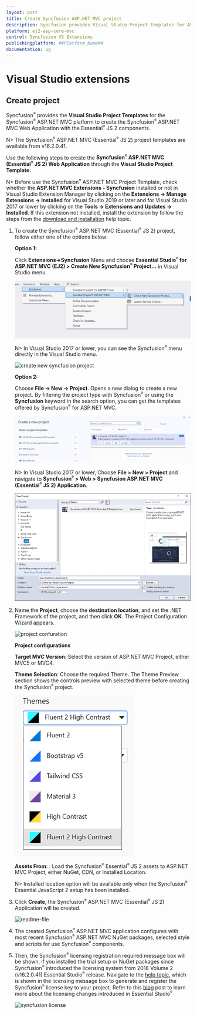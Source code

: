 ```yaml
---
layout: post
title: Create Syncfusion ASP.NET MVC project
description: Syncfusion provides Visual Studio Project Templates for ASP.NET MVC platform to create the Syncfusion ASP.NET MVC Application using Essential JS 2 components
platform: ej2-asp-core-mvc
control: Syncfusion VS Extensions
publishingplatform: ##Platform_Name##
documentation: ug
---
```


# Visual Studio extensions

## Create project

Syncfusion<sup style="font-size:70%">&reg;</sup> provides the **Visual Studio Project Templates** for the Syncfusion<sup style="font-size:70%">&reg;</sup> ASP.NET MVC platform to create the Syncfusion<sup style="font-size:70%">&reg;</sup> ASP.NET MVC Web Application with the Essential<sup style="font-size:70%">&reg;</sup> JS 2 components.

N> The Syncfusion<sup style="font-size:70%">&reg;</sup> ASP.NET MVC (Essential<sup style="font-size:70%">&reg;</sup> JS 2) project templates are available from v16.2.0.41.

Use the following steps to create the **Syncfusion<sup style="font-size:70%">&reg;</sup> ASP.NET MVC (Essential<sup style="font-size:70%">&reg;</sup> JS 2) Web Application** through the **Visual Studio Project Template.**

N> Before use the Syncfusion<sup style="font-size:70%">&reg;</sup> ASP.NET MVC Project Template, check whether the **ASP.NET MVC Extensions - Syncfusion** installed or not in Visual Studio Extension Manager by clicking on the **Extensions -> Manage Extensions -> Installed** for Visual Studio 2019 or later and for Visual Studio 2017 or lower by clicking on the **Tools -> Extensions and Updates -> Installed**. If this extension not installed, install the extension by follow the steps from the [download and installation](download-and-installation) help topic.

1. To create the Syncfusion<sup style="font-size:70%">&reg;</sup> ASP.NET MVC (Essential<sup style="font-size:70%">&reg;</sup> JS 2) project, follow either one of the options below:

    **Option 1:**

    Click **Extensions->Syncfusion** Menu and choose **Essential Studio<sup style="font-size:70%">&reg;</sup> for ASP.NET MVC (EJ2) > Create New Syncfusion<sup style="font-size:70%">&reg;</sup> Project…** in Visual Studio menu.

    ![SyncfusionMenu](images/SyncfusionMenu.png)

    N> In Visual Studio 2017 or lower, you can see the Syncfusion<sup style="font-size:70%">&reg;</sup> menu directly in the Visual Studio menu.

    ![create new syncfusion project](images/new-syncfusion-project.png)

    **Option 2:**

    Choose **File -> New -> Project**. Opens a new dialog to create a new project. By filtering the project type with Syncfusion<sup style="font-size:70%">&reg;</sup> or using the **Syncfusion** keyword in the search option, you can get the templates offered by Syncfusion<sup style="font-size:70%">&reg;</sup> for ASP.NET MVC.

    ![Syncfusion MVC Project Wizard](images/SyncfusionMvcProjectWizard.png)

    N> In Visual Studio 2017 or lower, Choose **File > New > Project** and navigate to **Syncfusion<sup style="font-size:70%">&reg;</sup> > Web > Syncfusion ASP.NET MVC (Essential<sup style="font-size:70%">&reg;</sup> JS 2) Application**.

    ![syncfusion asp.net mvc](images/syncfusion-aspmvc-application.png)

2. Name the **Project**, choose the **destination location**, and set the .NET Framework of the project, and then click **OK**. The Project Configuration Wizard appears.

    ![project confuration](images/project-configuration.png)

    **Project configurations**

    **Target MVC Version**: Select the version of ASP.NET MVC Project, either MVC5 or MVC4.

    **Theme Selection**: Choose the required Theme. The Theme Preview section shows the controls preview with selected theme before creating the Syncfusion<sup style="font-size:70%">&reg;</sup> project.

    ![theme selection](images/theme-selection.png)

    **Assets From**: : Load the Syncfusion<sup style="font-size:70%">&reg;</sup> Essential<sup style="font-size:70%">&reg;</sup> JS 2 assets to ASP.NET MVC Project, either NuGet, CDN, or Installed Location.

    N> Installed location option will be available only when the Syncfusion<sup style="font-size:70%">&reg;</sup> Essential JavaScript 2 setup has been installed.

3. Click **Create**, the Syncfusion<sup style="font-size:70%">&reg;</sup> ASP.NET MVC (Essential<sup style="font-size:70%">&reg;</sup> JS 2) Application will be created.

    ![readme-file](images/readme-file.PNG)

4. The created Syncfusion<sup style="font-size:70%">&reg;</sup> ASP.NET MVC application configures with most recent Syncfusion<sup style="font-size:70%">&reg;</sup> ASP.NET MVC NuGet packages, selected style and scripts for use Syncfusion<sup style="font-size:70%">&reg;</sup> components.

5. Then, the Syncfusion<sup style="font-size:70%">&reg;</sup> licensing registration required message box will be shown, if you installed the trial setup or NuGet packages since Syncfusion<sup style="font-size:70%">&reg;</sup> introduced the licensing system from 2018 Volume 2 (v16.2.0.41) Essential Studio<sup style="font-size:70%">&reg;</sup> release. Navigate to the [help topic](https://help.syncfusion.com/common/essential-studio/licensing/license-key#how-to-generate-syncfusion-license-key), which is shown in the licensing message box to generate and register the Syncfusion<sup style="font-size:70%">&reg;</sup> license key to your project. Refer to this [blog](https://blog.syncfusion.com/post/whats-new-in-2018-volume-2-licensing-changes-in-the-1620x-version-of-essential-studio.aspx) post to learn more about the licensing changes introduced in Essential Studio<sup style="font-size:70%">&reg;</sup>

    ![syncfusion license](images/syncfusion-license.png)
